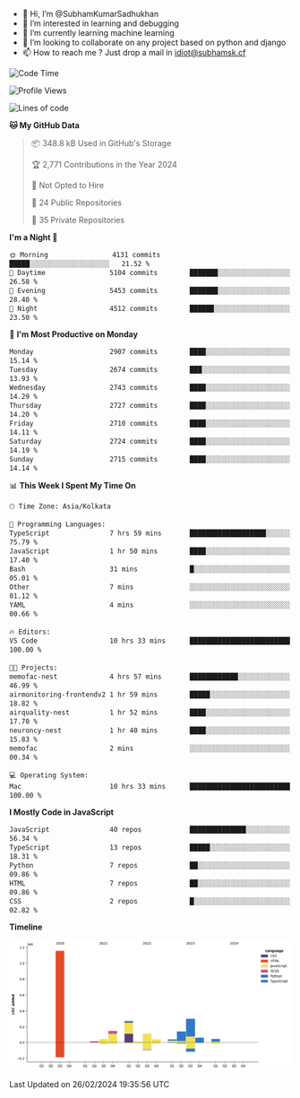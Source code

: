 - 👋 Hi, I’m @SubhamKumarSadhukhan
- 👀 I’m interested in learning and debugging
- 🌱 I’m currently learning machine learning
- 💞️ I’m looking to collaborate on any project based on python and django
- 📫 How to reach me ?
      Just drop a mail in idiot@subhamsk.cf

<!---
SubhamKumarSadhukhan/SubhamKumarSadhukhan is a ✨ special ✨ repository because its `README.md` (this file) appears on your GitHub profile.
You can click the Preview link to take a look at your changes.
--->


<!--START_SECTION:waka-->
![Code Time](http://img.shields.io/badge/Code%20Time-1%2C961%20hrs%2047%20mins-blue)

![Profile Views](http://img.shields.io/badge/Profile%20Views-0-blue)

![Lines of code](https://img.shields.io/badge/From%20Hello%20World%20I%27ve%20Written-2.4%20million%20lines%20of%20code-blue)

**🐱 My GitHub Data** 

> 📦 348.8 kB Used in GitHub's Storage 
 > 
> 🏆 2,771 Contributions in the Year 2024
 > 
> 🚫 Not Opted to Hire
 > 
> 📜 24 Public Repositories 
 > 
> 🔑 35 Private Repositories 
 > 
**I'm a Night 🦉** 

```text
🌞 Morning                4131 commits        █████░░░░░░░░░░░░░░░░░░░░   21.52 % 
🌆 Daytime                5104 commits        ███████░░░░░░░░░░░░░░░░░░   26.58 % 
🌃 Evening                5453 commits        ███████░░░░░░░░░░░░░░░░░░   28.40 % 
🌙 Night                  4512 commits        ██████░░░░░░░░░░░░░░░░░░░   23.50 % 
```
📅 **I'm Most Productive on Monday** 

```text
Monday                   2907 commits        ████░░░░░░░░░░░░░░░░░░░░░   15.14 % 
Tuesday                  2674 commits        ███░░░░░░░░░░░░░░░░░░░░░░   13.93 % 
Wednesday                2743 commits        ████░░░░░░░░░░░░░░░░░░░░░   14.29 % 
Thursday                 2727 commits        ████░░░░░░░░░░░░░░░░░░░░░   14.20 % 
Friday                   2710 commits        ████░░░░░░░░░░░░░░░░░░░░░   14.11 % 
Saturday                 2724 commits        ████░░░░░░░░░░░░░░░░░░░░░   14.19 % 
Sunday                   2715 commits        ████░░░░░░░░░░░░░░░░░░░░░   14.14 % 
```


📊 **This Week I Spent My Time On** 

```text
🕑︎ Time Zone: Asia/Kolkata

💬 Programming Languages: 
TypeScript               7 hrs 59 mins       ███████████████████░░░░░░   75.79 % 
JavaScript               1 hr 50 mins        ████░░░░░░░░░░░░░░░░░░░░░   17.40 % 
Bash                     31 mins             █░░░░░░░░░░░░░░░░░░░░░░░░   05.01 % 
Other                    7 mins              ░░░░░░░░░░░░░░░░░░░░░░░░░   01.12 % 
YAML                     4 mins              ░░░░░░░░░░░░░░░░░░░░░░░░░   00.66 % 

🔥 Editors: 
VS Code                  10 hrs 33 mins      █████████████████████████   100.00 % 

🐱‍💻 Projects: 
memofac-nest             4 hrs 57 mins       ████████████░░░░░░░░░░░░░   46.99 % 
airmonitoring-frontendv2 1 hr 59 mins        █████░░░░░░░░░░░░░░░░░░░░   18.82 % 
airquality-nest          1 hr 52 mins        ████░░░░░░░░░░░░░░░░░░░░░   17.70 % 
neuroncy-nest            1 hr 40 mins        ████░░░░░░░░░░░░░░░░░░░░░   15.83 % 
memofac                  2 mins              ░░░░░░░░░░░░░░░░░░░░░░░░░   00.34 % 

💻 Operating System: 
Mac                      10 hrs 33 mins      █████████████████████████   100.00 % 
```

**I Mostly Code in JavaScript** 

```text
JavaScript               40 repos            ██████████████░░░░░░░░░░░   56.34 % 
TypeScript               13 repos            █████░░░░░░░░░░░░░░░░░░░░   18.31 % 
Python                   7 repos             ██░░░░░░░░░░░░░░░░░░░░░░░   09.86 % 
HTML                     7 repos             ██░░░░░░░░░░░░░░░░░░░░░░░   09.86 % 
CSS                      2 repos             █░░░░░░░░░░░░░░░░░░░░░░░░   02.82 % 
```



**Timeline**

![Lines of Code chart](https://raw.githubusercontent.com/SubhamKumarSadhukhan/SubhamKumarSadhukhan/main/assets/bar_graph.png)


 Last Updated on 26/02/2024 19:35:56 UTC
<!--END_SECTION:waka-->
